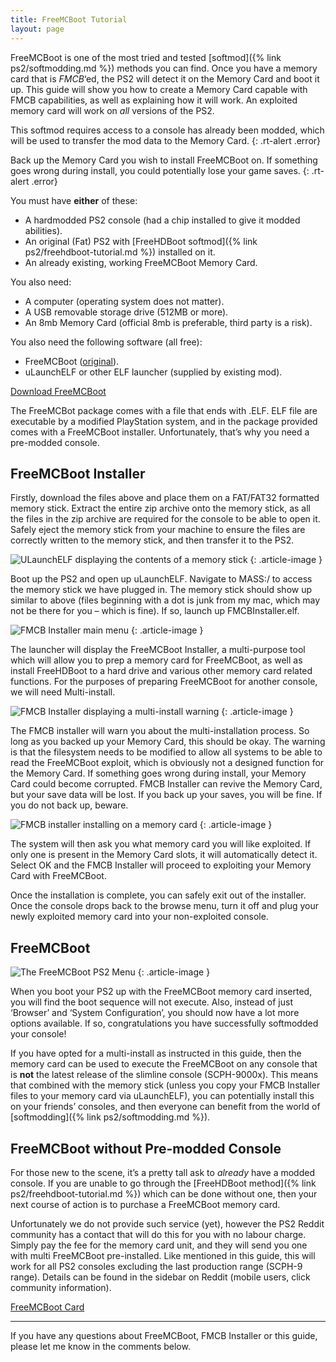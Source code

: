 ```yaml
---
title: FreeMCBoot Tutorial
layout: page
---
```


FreeMCBoot is one of the most tried and tested [softmod]({% link ps2/softmodding.md %}) methods you can find. Once you have a memory card that is _FMCB_‘ed, the PS2 will detect it on the Memory Card and boot it up. This guide will show you how to create a Memory Card capable with FMCB capabilities, as well as explaining how it will work. An exploited memory card will work on _all_ versions of the PS2.

This softmod requires access to a console has already been modded, which will be used to transfer the mod data to the Memory Card.
{: .rt-alert .error}

Back up the Memory Card you wish to install FreeMCBoot on. If something goes wrong during install, you could potentially lose your game saves.
{: .rt-alert .error}

You must have **either** of these:

* A hardmodded PS2 console (had a chip installed to give it modded abilities).
* An original (Fat) PS2 with [FreeHDBoot softmod]({% link ps2/freehdboot-tutorial.md %}) installed on it.
* An already existing, working FreeMCBoot Memory Card.

You also need:

* A computer (operating system does not matter).
* A USB removable storage drive (512MB or more).
* An 8mb Memory Card (official 8mb is preferable, third party is a risk).

You also need the following software (all free):

* FreeMCBoot ([original](http://ichiba.geocities.jp/ysai187/PS2/FMCB/index.htm)).
* uLaunchELF or other ELF launcher (supplied by existing mod).

<div class="text-center">
	<p class="rt-button"><a href="https://revive.today/wp-content/uploads/2016/09/FMCBInstaller-1.952.zip">Download FreeMCBoot</a></p>
</div>

The FreeMCBot package comes with a file that ends with .ELF. ELF file are executable by a modified PlayStation system, and in the package provided comes with a FreeMCBoot installer. Unfortunately, that’s why you need a pre-modded console.

## FreeMCBoot Installer

Firstly, download the files above and place them on a FAT/FAT32 formatted memory stick. Extract the entire zip archive onto the memory stick, as all the files in the zip archive are required for the console to be able to open it. Safely eject the memory stick from your machine to ensure the files are correctly written to the memory stick, and then transfer it to the PS2.

![ULaunchELF displaying the contents of a memory stick](/assets/img/DSC_0011_O.webp)
{: .article-image }

Boot up the PS2 and open up uLaunchELF. Navigate to MASS:/ to access the memory stick we have plugged in. The memory stick should show up similar to above (files beginning with a dot is junk from my mac, which may not be there for you – which is fine). If so, launch up FMCBInstaller.elf.

![FMCB Installer main menu](/assets/img/DSC_0012_O.webp)
{: .article-image }

The launcher will display the FreeMCBoot Installer, a multi-purpose tool which will allow you to prep a memory card for FreeMCBoot, as well as install FreeHDBoot to a hard drive and various other memory card related functions. For the purposes of preparing FreeMCBoot for another console, we will need Multi-install.

![FMCB Installer displaying a multi-install warning](/assets/img/DSC_0013_O.webp)
{: .article-image }

The FMCB installer will warn you about the multi-installation process. So long as you backed up your Memory Card, this should be okay. The warning is that the filesystem needs to be modified to allow all systems to be able to read the FreeMCBoot exploit, which is obviously not a designed function for the Memory Card. If something goes wrong during install, your Memory Card could become corrupted. FMCB Installer can revive the Memory Card, but your save data will be lost. If you back up your saves, you will be fine. If you do not back up, beware.

![FMCB installer installing on a memory card](/assets/img/DSC_0014_O.webp)
{: .article-image }

The system will then ask you what memory card you will like exploited. If only one is present in the Memory Card slots, it will automatically detect it. Select OK and the FMCB Installer will proceed to exploiting your Memory Card with FreeMCBoot.

Once the installation is complete, you can safely exit out of the installer. Once the console drops back to the browse menu, turn it off and plug your newly exploited memory card into your non-exploited console.

## FreeMCBoot

![The FreeMCBoot PS2 Menu](/assets/img/DSC_0001_O.webp)
{: .article-image }

When you boot your PS2 up with the FreeMCBoot memory card inserted, you will find the boot sequence will not execute. Also, instead of just ‘Browser’ and ‘System Configuration’, you should now have a lot more options available. If so, congratulations you have successfully softmodded your console!

If you have opted for a multi-install as instructed in this guide, then the memory card can be used to execute the FreeMCBoot on any console that is **not** the latest release of the slimline console (SCPH-9000x). This means that combined with the memory stick (unless you copy your FMCB Installer files to your memory card via uLaunchELF), you can potentially install this on your friends’ consoles, and then everyone can benefit from the world of [softmodding]({% link ps2/softmodding.md %}).

## FreeMCBoot without Pre-modded Console

For those new to the scene, it’s a pretty tall ask to _already_ have a modded console. If you are unable to go through the [FreeHDBoot method]({% link ps2/freehdboot-tutorial.md %}) which can be done without one, then your next course of action is to purchase a FreeMCBoot memory card.

Unfortunately we do not provide such service (yet), however the PS2 Reddit community has a contact that will do this for you with no labour charge. Simply pay the fee for the memory card unit, and they will send you one with multi FreeMCBoot pre-installed. Like mentioned in this guide, this will work for all PS2 consoles excluding the last production range (SCPH-9 range). Details can be found in the sidebar on Reddit (mobile users, click community information).

<div class="text-center">
	<p class="rt-button"><a href="https://www.reddit.com/r/ps2/">FreeMCBoot Card</a></p>
</div>

* * *

If you have any questions about FreeMCBoot, FMCB Installer or this guide, please let me know in the comments below.
